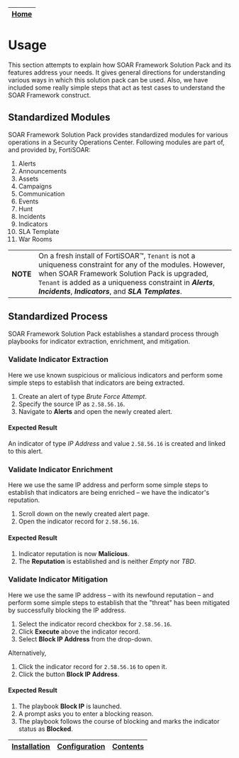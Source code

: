 | [Home](../README.md) |
|----------------------|

# Usage

This section attempts to explain how SOAR Framework Solution Pack and its features address your needs. It gives general directions for understanding various ways in which this solution pack can be used. Also, we have included some really simple steps that act as test cases to understand the SOAR Framework construct.

## Standardized Modules
SOAR Framework Solution Pack provides standardized modules for various operations in a Security Operations Center. Following modules are part of, and provided by, FortiSOAR:

1. Alerts
2. Announcements
3. Assets
4. Campaigns
5. Communication
6. Events
7. Hunt
8. Incidents
9. Indicators
10. SLA Template
11. War Rooms

<table>
    <th>NOTE</th>
    <td>On a fresh install of FortiSOAR&trade;, <code>Tenant</code> is not a uniqueness constraint for any of the modules. However, when SOAR Framework Solution Pack is upgraded, <code>Tenant</code> is added as a uniqueness constraint in <strong><em>Alerts</em></strong>, <strong><em>Incidents</em></strong>, <strong><em>Indicators</em></strong>, and <strong><em>SLA Templates</em></strong>.</td>
</table>

## Standardized Process

SOAR Framework Solution Pack establishes a standard process through playbooks for indicator extraction, enrichment, and mitigation.

### Validate Indicator Extraction

Here we use known suspicious or malicious indicators and perform some simple steps to establish that indicators are being extracted.

1. Create an alert of type *Brute Force Attempt*.
2. Specify the source IP as `2.58.56.16`.
3. Navigate to **Alerts** and open the newly created alert.

#### Expected Result

An indicator of type *IP Address* and value `2.58.56.16` is created and linked to this alert.

### Validate Indicator Enrichment

Here we use the same IP address and perform some simple steps to establish that indicators are being enriched &ndash; we have the indicator's reputation.

1. Scroll down on the newly created alert page.
2. Open the indicator record for `2.58.56.16`.

#### Expected Result

1. Indicator reputation is now **Malicious**.
2. The **Reputation** is established and is neither *Empty* nor *TBD*.

### Validate Indicator Mitigation

Here we use the same IP address &ndash; with its newfound reputation &ndash; and perform some simple steps to establish that the "threat" has been mitigated by successfully blocking the IP address.

1. Select the indicator record checkbox for `2.58.56.16`.
2. Click **Execute** above the indicator record.
3. Select **Block IP Address** from the drop-down.

Alternatively,
1. Click the indicator record for `2.58.56.16` to open it.
2. Click the button **Block IP Address**.

#### Expected Result

1. The playbook **Block IP** is launched.
2. A prompt asks you to enter a blocking reason.
3. The playbook follows the course of blocking and marks the indicator status as **Blocked**.

| [Installation](./setup.md#installation) | [Configuration](./setup.md#configuration) | [Contents](./contents.md) |
|-----------------------------------------|-------------------------------------------|---------------------------|
